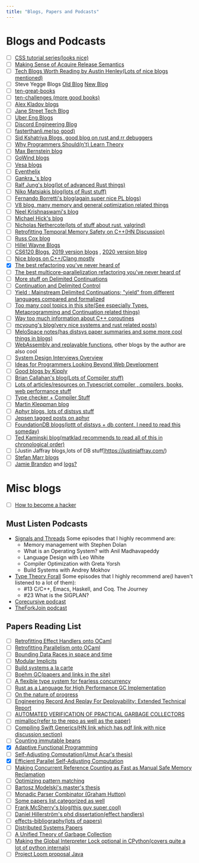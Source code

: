 ```yaml
---
title: "Blogs, Papers and Podcasts"
---
```


# Blogs and Podcasts

- [ ] [CSS tutorial series(looks nice)](https://cohost.org/lexyeevee/post/495441-css-for-css-baby-1)
- [ ] [Making Sense of Acquire Release Semantics](https://davekilian.com/acquire-release.html)
- [ ] [Tech Blogs Worth Reading by Austin Henley(Lots of nice blogs mentioned)](https://austinhenley.com/blog/favblogs.html)
- [ ] Steve Yegge Blogs [Old Blog](https://sites.google.com/site/steveyegge2/blog-rants) [New Blog](https://steve-yegge.blogspot.com/)
- [ ] [ten-great-books](https://sites.google.com/site/steveyegge2/ten-great-books)
- [ ] [ten-challenges (more good books)](https://sites.google.com/site/steveyegge2/ten-challenges)
- [ ] [Alex Kladov blogs](https://matklad.github.io/)
- [ ] [Jane Street Tech Blog](https://blog.janestreet.com)
- [ ] [Uber Eng Blogs](https://eng.uber.com/)
- [ ] [Discord Engineering Blog](https://discord.com/category/engineering)
- [ ] [fasterthanli.me(so good)](https://fasterthanli.me/)
- [ ] [Sid Kshatriya Blogs, good blog on rust and rr debuggers](https://github.com/sidkshatriya/me)
- [ ] [Why Programmers Should(n't) Learn Theory](https://www.pathsensitive.com/2021/03/why-programmers-shouldnt-learn-theory.html)
- [ ] [Max Bernstein blog](https://bernsteinbear.com/blog/)
- [ ] [GoWind blogs](https://github.com/GoWind/GoWind.github.io)
- [ ] [Vesa blogs](https://github.com/polytypic/blog)
- [ ] [Eventhelix](https://www.eventhelix.com/design/)
- [ ] [Gankra\_'s blog](https://faultlore.com/blah/)
- [ ] [Ralf Jung's blog(lot of advanced Rust things)](https://www.ralfj.de/blog)
- [ ] [Niko Matsiakis blog(lots of Rust stuff)](https://smallcultfollowing.com/babysteps/)
- [ ] [Fernando Borretti's blog(again super nice PL blogs)](https://borretti.me/article/)
- [ ] [V8 blog, many memory and general optimization related things](https://v8.dev/blog)
- [ ] [Neel Krishnaswami's blog](https://semantic-domain.blogspot.com/)
- [ ] [Michael Hick's blog](http://www.pl-enthusiast.net/)
- [ ] [Nicholas Nethercote(lots of stuff about rust, valgrind)](https://nnethercote.github.io/)
- [ ] [Retrofitting Temporal Memory Safety on C++(HN Discussion)](https://news.ycombinator.com/item?id=31762574)
- [ ] [Russ Cox blog](https://research.swtch.com/)
- [ ] [Hillel Wayne Blogs](https://www.hillelwayne.com/post/)
- [ ] [CS6120 Blogs](https://www.cs.cornell.edu/courses/cs6120/2022sp/blog/), [2019 version blogs](https://www.cs.cornell.edu/courses/cs6120/2019fa/blog/) , [2020 version blog](https://www.cs.cornell.edu/courses/cs6120/2020fa/blog/)
- [ ] [Nice blogs on C++/Clang mostly](https://blog.trailofbits.com/)
- [x] [The best refactoring you've never heard of](https://www.pathsensitive.com/2019/07/the-best-refactoring-youve-never-heard.html)
- [ ] [The best multicore-parallelization refactoring you've never heard of](https://www.andrew.cmu.edu/user/mrainey/papers/pardefunc.pdf)
- [ ] [More stuff on Delimited Continuations](https://ps-tuebingen-courses.github.io/pl1-lecture-notes/19-shift-reset/shift-reset.html)
- [ ] [Continuation and Delimited Control](https://okmij.org/ftp/continuations/#tutorial)
- [ ] [Yield : Mainstream Delimited Continuations; "yield" from different languages compared and formalized](http://lambda-the-ultimate.org/node/4349)
- [ ] [Too many cool topics in this site(See especially Types, Metaprogramming and Continuation related things)](https://okmij.org/ftp/)
- [ ] [Way too much information about C++ coroutines](https://lewissbaker.github.io/)
- [ ] [mcyoung's blog(very nice systems and rust related posts)](https://mcyoung.xyz/posts.html)
- [ ] [MeloSpace notes(has distsys paper summaries and some more cool things in blogs)](https://melodiessim.netlify.app/notes/)
- [ ] [WebAssembly and replayable functions](https://www.bartoszsypytkowski.com/wasm-replayable-functions/?s=08), other blogs by the author are also cool
- [ ] [System Design Interviews Overview](https://kipp.ly/system-design-interviews/)
- [ ] [Ideas for Programmers Looking Beyond Web Development](https://kipp.ly/past-webdev/?s=08)
- [ ] [Good blogs by Kipply](https://kipp.ly/)
- [ ] [Brian Callahan's blog(Lots of Compiler stuff)](https://briancallahan.net/blog/archive.html)
- [ ] [Lots of articles/resources on Typescript compiler , compilers, books, web performance stuff](https://www.iamtk.co/?s=08)
- [ ] [Type checker + Compiler Stuff](https://veera.app/)
- [ ] [Martin Kleppman blog](https://martin.kleppmann.com/)
- [ ] [Aphyr blogs, lots of distsys stuff](https://aphyr.com/posts)
- [ ] [Jepsen tagged posts on aphyr](https://aphyr.com/tags/jepsen)
- [ ] [FoundationDB blogs(lottt of distsys + db content, I need to read this someday)](https://apple.github.io/foundationdb/contents.html)
- [ ] [Ted Kaminski blog(matklad recommends to read all of this in chronological order)](https://www.tedinski.com/archive/)
- [ ] [Justin Jaffray blogs,lots of DB stuff]https://justinjaffray.com/)
- [ ] [Stefan Marr blogs](https://stefan-marr.de/archive)
- [ ] [Jamie Brandon](https://www.scattered-thoughts.net/) and [logs?](https://www.scattered-thoughts.net/log)

# Misc blogs

- [ ] [How to become a hacker](http://www.catb.org/~esr/faqs/hacker-howto.html?s=08)

## Must Listen Podcasts

- [Signals and Threads](https://signalsandthreads.com/) Some episodes that I highly recommend are:
  - Memory management with Stephen Dolan
  - What is an Operating System? with Anil Madhavapeddy
  - Language Design with Leo White
  - Compiler Optimization with Greta Yorsh
  - Build Systems with Andrey Mokhov
- [Type Theory Forall](https://typetheoryforall.com/) Some episodes that I highly recommend are(I haven't listened to a lot of them):
  - #13 C/C++, Emacs, Haskell, and Coq. The Journey
  - #23 What is the SIGPLAN?
- [Corecursive podcast](https://corecursive.com/)
- [TheForkJoin podcast](https://www.youtube.com/@theforkjoin)

## Papers Reading List

- [ ] [Retrofitting Effect Handlers onto OCaml](https://dl.acm.org/doi/10.1145/3453483.3454039)
- [ ] [Retrofitting Parallelism onto OCaml](https://arxiv.org/abs/2004.11663)
- [ ] [Bounding Data Races in space and time](http://kcsrk.info/papers/pldi18-memory.pdf)
- [ ] [Modular Implicits](https://www.cl.cam.ac.uk/~jdy22/papers/modular-implicits.pdf)
- [ ] [Build systems a la carte](https://www.microsoft.com/en-us/research/uploads/prod/2018/03/build-systems.pdf)
- [ ] [Boehm GC(papers and links in the site)](https://www.hboehm.info/gc/)
- [ ] [A flexible type system for fearless concurrency](https://dl.acm.org/doi/pdf/10.1145/3519939.3523443)
- [ ] [Rust as a Language for High Performance GC Implementation](https://dl.acm.org/doi/10.1145/2926697.2926707)
- [ ] [On the nature of progress](https://dspace.mit.edu/handle/1721.1/73900)
- [ ] [Engineering Record And Replay For Deployability: Extended Technical Report](https://arxiv.org/pdf/1705.05937.pdf)
- [ ] [AUTOMATED VERIFICATION OF PRACTICAL GARBAGE COLLECTORS](https://arxiv.org/pdf/1004.3808)
- [ ] [mimalloc(refer to the repo as well as the paper)](https://github.com/microsoft/mimalloc)
- [ ] [Compiling Swift Generics(HN link which has pdf link with nice discussion section)](https://news.ycombinator.com/item?id=33237002)
- [ ] [Counting immutable beans](https://leanprover.github.io/talks/IFL2019.pdf)
- [x] [Adaptive Functional Programming](https://drive.google.com/file/d/1OfcnkoTCxWUaTGc570oV-D8fWx30Lvtx/view?usp=sharing)
- [ ] [Self-Adjusting Computation(Umut Acar's thesis)](https://drive.google.com/file/d/19UcnvDS1_6opK5qZcceuDjHTLmG_9Ovf/view?usp=sharing)
- [x] [Efficient Parallel Self-Adjusting Computation](https://drive.google.com/file/d/130-sCY1YPzo4j3YAJ7EL9-MflK0l8RmJ/view?usp=sharing)
- [ ] [Making Concurrent Reference Counting as Fast as Manual Safe Memory Reclamation](https://dl.acm.org/doi/pdf/10.1145/3519939.3523730)
- [ ] [Optimizing pattern matching](https://dl.acm.org/doi/10.1145/507669.507641)
- [ ] [Bartosz Modelski's master's thesis](https://k-lifo.com/mphil.pdf)
- [ ] [Monadic Parser Combinator (Graham Hutton)](https://www.cs.nott.ac.uk/~pszgmh/monparsing.pdf)
- [ ] [Some papers list,categorized as well](https://github.com/fogus/papers-i-love)
- [ ] [Frank McSherry's blog(this guy super cool)](https://github.com/frankmcsherry/blog)
- [ ] [Daniel Hillerström's phd dissertation(effect handlers)](https://github.com/dhil/phd-dissertation)
- [ ] [effects-bibliography(lots of papers)](https://github.com/yallop/effects-bibliography)
- [ ] [Distributed Systems Papers](http://dancres.github.io/Pages/)
- [ ] [A Unified Theory of Garbage Collection](https://courses.cs.washington.edu/courses/cse590p/05au/p50-bacon.pdf)
- [ ] [Making the Global Interpreter Lock optional in CPython(covers quite a lot of python internals)](https://peps.python.org/pep-0703/)
- [ ] [Project Loom proposal Java](https://cr.openjdk.org/~rpressler/loom/Loom-Proposal.html)
